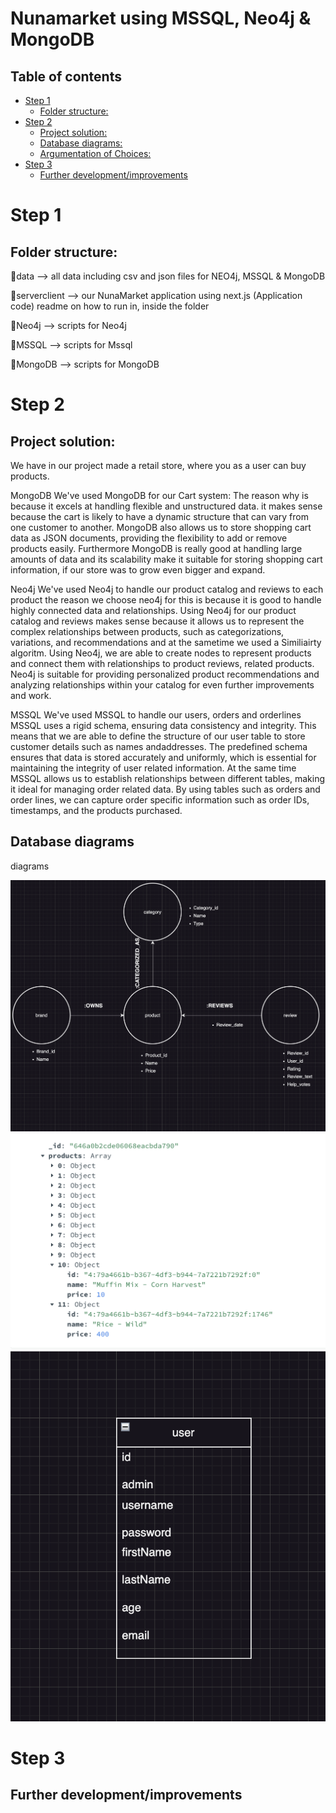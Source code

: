 # Nunamarket using MSSQL, Neo4j & MongoDB
## Table of contents
- [Step 1](#step-1)
  - [Folder structure:](#folder-structure)
- [Step 2](#step-2)
  - [Project solution:](#Project-resume)
  - [Database diagrams:](#Database-diagrams)
  - [Argumentation of Choices:](#argumentation-of-choices)
- [Step 3](#step-3)
  - [Further development/improvements](#further-developmentimprovements)

# Step 1
## Folder structure:
📁data --> all data including csv and json files for NEO4j, MSSQL & MongoDB

📁serverclient --> our NunaMarket application using next.js (Application code) readme on how to run in, inside the folder

📁Neo4j --> scripts for Neo4j

📁MSSQL --> scripts for Mssql

📁MongoDB --> scripts for MongoDB

# Step 2
## Project solution:
We have in our project made a retail store, where you as a user can buy products.

MongoDB
We've used MongoDB for our Cart system:
The reason why is because it excels at handling flexible and unstructured data. it makes sense because the cart is likely to have a dynamic structure that can vary from one customer to another. MongoDB also allows us to store shopping cart data as JSON documents, providing the flexibility to add or remove products easily. Furthermore MongoDB is really good at handling large amounts of data and its scalability make it suitable for storing shopping cart information, if our store was to grow even bigger and expand.

Neo4j
We've used Neo4j to handle our product catalog and reviews to each product
the reason we choose neo4j for this is because it is good to handle highly connected data and relationships. Using Neo4j for our product catalog and reviews makes sense because it allows us to represent the complex relationships between products, such as categorizations, variations, and recommendations and at the sametime we used a Similiairty algoritm. Using Neo4j, we are able to  create nodes to represent products and connect them with relationships to product reviews, related products. Neo4j is suitable for providing personalized product recommendations and analyzing relationships within your catalog for even further improvements and work.

MSSQL
We've used MSSQL to handle our users, orders and orderlines
MSSQL uses a rigid schema, ensuring data consistency and integrity. This means that we are able to define the structure of our user table to store customer details such as names andaddresses. The predefined schema ensures that data is stored accurately and uniformly, which is essential for maintaining the integrity of user related information.
At the same time MSSQL allows us to establish relationships between different tables, making it ideal for managing order related data. By using tables such as orders and order lines, we can capture order specific information such as order IDs, timestamps, and the products purchased.
## Database diagrams
diagrams

![Screenshot](Neo4j.png)
![Screenshot](mongo.png)
![Screenshot](SQL.png)

# Step 3
## Further development/improvements

